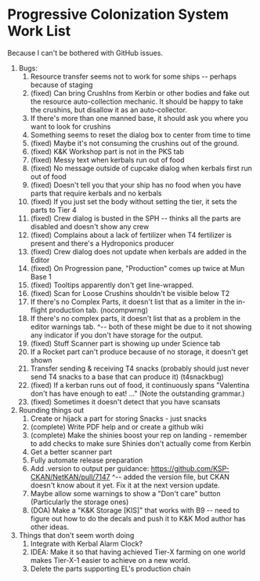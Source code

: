 # Progressive Colonization System Work List

Because I can't be bothered with GitHub issues.

1. Bugs:
   1.  Resource transfer seems not to work for some ships -- perhaps because of staging
   2.  (fixed) Can bring CrushIns from Kerbin or other bodies and fake out the resource auto-collection mechanic.  It should be happy
       to take the crushins, but disallow it as an auto-collector.
   3.  If there's more than one manned base, it should ask you where you want to look for crushins
   4.  Something seems to reset the dialog box to center from time to time
   5.  (fixed) Maybe it's not consuming the crushins out of the ground.
   6.  (fixed) K&K Workshop part is not in the PKS tab
   7.  (fixed) Messy text when kerbals run out of food
   8.  (fixed) No message outside of cupcake dialog when kerbals first run out of food
   9.  (fixed) Doesn't tell you that your ship has no food when you have parts that require kerbals and no kerbals
   10. (fixed) If you just set the body without setting the tier, it sets the parts to Tier 4
   11. (fixed) Crew dialog is busted in the SPH -- thinks all the parts are disabled and doesn't show any crew
   12. (fixed) Complains about a lack of fertilizer when T4 fertilizer is present and there's a Hydroponics producer
   13. (fixed) Crew dialog does not update when kerbals are added in the Editor
   14. (fixed) On Progression pane, "Production" comes up twice at Mun Base 1
   15. (fixed) Tooltips apparently don't get line-wrapped.
   16. (fixed) Scan for Loose Crushins shouldn't be visible below T2
   17. If there's no Complex Parts, it doesn't list that as a limiter in the in-flight production tab. (nocompwrng)
   18. If there's no complex parts, it doesn't list that as a problem in the editor warnings tab.
       ^-- both of these might be due to it not showing any indicator if you don't have storage for the output.
   19. (fixed) Stuff Scanner part is showing up under Science tab
   20. If a Rocket part can't produce because of no storage, it doesn't get shown
   21. Transfer sending & receiving T4 snacks  (probably should just never send T4 snacks to a base that
       can produce it) (t4snackbug)
   22. (fixed) If a kerban runs out of food, it continuously spans "Valentina don't has have enough to eat!  ..."
       (Note the outstanding grammar.)
   23. (fixed) Sometimes it doesn't detect that you have scansats
2. Rounding things out
   1.  Create or hijack a part for storing Snacks - just snacks
   2.  (complete) Write PDF help and or create a github wiki
   3.  (complete) Make the shinies boost your rep on landing - remember to add checks to make sure Shinies don't actually come from Kerbin
   4.  Get a better scanner part
   5.  Fully automate release preparation
   6.  Add .version to output per guidance: https://github.com/KSP-CKAN/NetKAN/pull/7147
       ^-- added the version file, but CKAN doesn't know about it yet.  Fix it at the next version update.
   7.  Maybe allow some warnings to show a "Don't care" button (Particularly the storage ones)
   8.  (DOA) Make a "K&K Storage [KIS]" that works with B9 -- need to figure out how to do the decals and push it to K&K
       Mod author has other ideas.
3. Things that don't seem worth doing
   1.  Integrate with Kerbal Alarm Clock?
   2.  IDEA: Make it so that having achieved Tier-X farming on one world makes Tier-X-1 easier to achieve on a new world.
   3.  Delete the parts supporting EL's production chain
     
